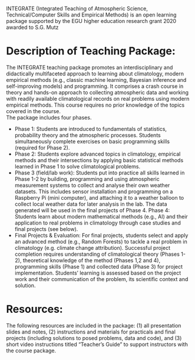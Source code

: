 INTEGRATE (Integrated Teaching of Atmospheric Science, Technical/Computer Skills and Empirical Methods) is an open learning package supported by the EGU higher education research grant 2020 awarded to S.G. Mutz

# Description of Teaching Package:
The INTEGRATE teaching package promotes an interdisciplinary and didactically multifaceted approach to learning about climatology, modern empirical methods (e.g., classic machine learning, Bayesian inference and self-improving models) and programming. It comprises a crash course in theory and hands-on approach to collecting atmospheric data and working with readily available climatological records on real problems using modern empirical methods. This course requires no prior knowledge of the topics covered in the course.  
The package includes four phases. 

- Phase 1: Students are introduced to fundamentals of statistics, probability theory and the atmospheric processes. Students simultaneously complete exercises on basic programming skills (required for Phase 2). 
- Phase 2: Students explore advanced topics in climatology, empirical methods and their intersections by applying basic statistical methods learned in Phase 1 to solve climatological problems. 
- Phase 3 (field/lab work): Students put into practice all skills learned in Phase 1-2 by building, programming and using atmospheric measurement systems to collect and analyse their own weather datasets. This includes sensor installation and programming on a Raspberry Pi (mini computer), and attaching it to a weather balloon to collect local weather data for later analysis in the lab. The data generated will be used in the final projects of Phase 4. 
Phase 4: Students learn about modern mathematical methods (e.g., AI) and their application to real problems in climatology through case studies and final projects (see below). 
- Final Projects & Evaluation: For final projects, students select and apply an advanced method (e.g., Random Forests) to tackle a real problem in climatology (e.g. climate change attribution). Successful project completion requires understanding of climatological theory (Phases 1-2), theoretical knowledge of the method (Phases 1,2 and 4), programming skills (Phase 1) and collected data (Phase 3) for project implementation. Students’ learning is assessed based on the project work and their communication of the problem, its scientific context and solution. 

# Resources: 
The following resources are included in the package: (1) all presentation slides and notes, (2) instructions and materials for practicals and final projects (including solutions to posed problems, data and code), and (3) short video instructions titled “Teacher’s Guide” to support instructors with the course package. 
